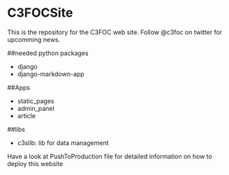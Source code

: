 # C3FOCSite
This is the repository for the C3FOC web site. Follow @c3foc on twitter for upcomming news.


##needed python packages

 * django
 * django-markdown-app

##Apps

 * static_pages
 * admin_panel
 * article

##libs

 * c3slib: lib for data management

Have a look at PushToProduction file for detailed information on how to
deploy this website